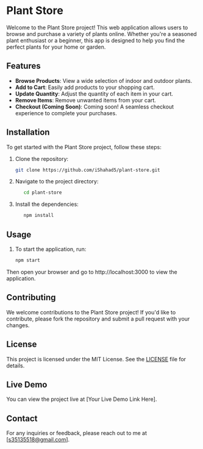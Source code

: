 # Plant Store

Welcome to the Plant Store project! This web application allows users to browse and purchase a variety of plants online. Whether you're a seasoned plant enthusiast or a beginner, this app is designed to help you find the perfect plants for your home or garden.

## Features
- **Browse Products**: View a wide selection of indoor and outdoor plants.
- **Add to Cart**: Easily add products to your shopping cart.
- **Update Quantity**: Adjust the quantity of each item in your cart.
- **Remove Items**: Remove unwanted items from your cart.
- **Checkout (Coming Soon)**: Coming soon! A seamless checkout experience to complete your purchases.

## Installation
To get started with the Plant Store project, follow these steps:

1. Clone the repository:
   ```bash
   git clone https://github.com/iShahad5/plant-store.git
   
2. Navigate to the project directory:
   ```bash
      cd plant-store
   
3. Install the dependencies:
   ```bash
      npm install
   
## Usage
1. To start the application, run:
   ```bash
   npm start
Then open your browser and go to http://localhost:3000 to view the application.

## Contributing
We welcome contributions to the Plant Store project! If you'd like to contribute, please fork the repository and submit a pull request with your changes.

## License
This project is licensed under the MIT License. See the [LICENSE](LICENSE) file for details.

## Live Demo
You can view the project live at [Your Live Demo Link Here].

## Contact
For any inquiries or feedback, please reach out to me at [s35135518@gmail.com].
